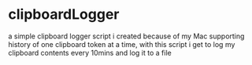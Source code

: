 # clipboardLogger
a simple clipboard logger script i created because of my Mac supporting history of one clipboard token at a time, with this script i get to log my clipboard contents every 10mins and log it to a file

